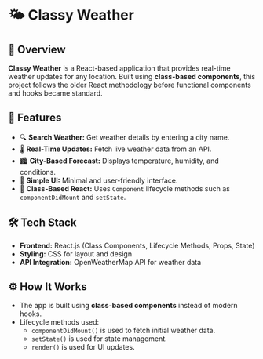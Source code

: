 # 🌤️ Classy Weather

## 📌 Overview
**Classy Weather** is a React-based application that provides real-time weather updates for any location. Built using **class-based components**, this project follows the older React methodology before functional components and hooks became standard.

## 🚀 Features
- 🔍 **Search Weather:** Get weather details by entering a city name.
- 🌡 **Real-Time Updates:** Fetch live weather data from an API.
- 🏙 **City-Based Forecast:** Displays temperature, humidity, and conditions.
- 🎨 **Simple UI:** Minimal and user-friendly interface.
- 📜 **Class-Based React:** Uses `Component` lifecycle methods such as `componentDidMount` and `setState`.

## 🛠️ Tech Stack
- **Frontend:** React.js (Class Components, Lifecycle Methods, Props, State)
- **Styling:** CSS for layout and design
- **API Integration:** OpenWeatherMap API for weather data

## ⚙️ How It Works
- The app is built using **class-based components** instead of modern hooks.
- Lifecycle methods used:
  - `componentDidMount()` is used to fetch initial weather data.
  - `setState()` is used for state management.
  - `render()` is used for UI updates.
